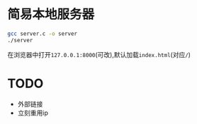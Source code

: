 # 简易本地服务器

```bash
gcc server.c -o server
./server
```

在浏览器中打开`127.0.0.1:8000`(可改),默认加载`index.html`(对应`/`)

# TODO

- 外部链接
- 立刻重用ip
